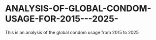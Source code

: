 # ANALYSIS-OF-GLOBAL-CONDOM-USAGE-FOR-2015---2025-
This is an analysis of the global condom usage from 2015 to 2025 
